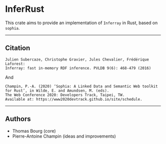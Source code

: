# InferRust
This crate aims to provide an implementation of `Inferray` in Rust, based on `sophia`.

---------------
## Citation
```
Julien Subercaze, Christophe Gravier, Jules Chevalier, Frédérique Laforest:
Inferray: fast in-memory RDF inference. PVLDB 9(6): 468-479 (2016)
```

And

```
Champin, P.-A. (2020) ‘Sophia: A Linked Data and Semantic Web toolkit for Rust’, in Wilde, E. and Amundsen, M. (eds). 
The Web Conference 2020: Developers Track, Taipei, TW. 
Available at: https://www2020devtrack.github.io/site/schedule.
```
-----------------------
## Authors
- Thomas Bourg (core)
- Pierre-Antoine Champin (ideas and improvements)
